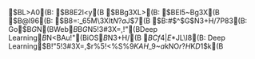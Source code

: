 $BL>A0(B: $B8E2l<y(B
$BBg3XL>(B: $BEl5~Bg3X(B
$B@l96(B: $B8=:_65M\3XIt$N$?$a$J$7(B
$B:#$^$G$N3+H/7P83(B: Go$B$G$N(BWeb$B%P%C%/%(%s%I3+H/!"(BPython$B$G$N5!3#3X=,!"(BDeep Learning$B$N<BAu!"(BiOS$B%"%W%j$N3+H/(B
$BCf4|E*$JL\I8(B: Deep Learning$B!"5!3#3X=,$r%5!<%S%9$KAH$_9~$a$kNO$r?H$K$D$1$k(B
